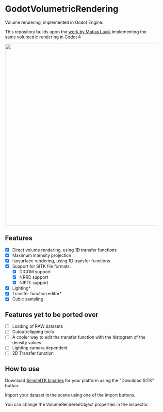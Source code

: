 # GodotVolumetricRendering

Volume rendering, implemented in Godot Engine.

This repository builds upon the [work by Matias Lavik](https://github.com/mlavik1/UnityVolumeRendering) implementing the same volumetric rendering in Godot 4

<img src="Screenshots/example.gif" width="600x">

## Features

- [x] Direct volume rendering, using 1D transfer functions
- [x] Maximum intensity projection
- [x] Isosurface rendering, using 1D transfer functions
- [x] Support for SITK file formats:
  - [x] DICOM support
  - [x] NRRD support
  - [x] NIFTII support
- [x] Lighting*
- [x] Transfer function editor*
- [x] Cubic sampling

## Features yet to be ported over

- [ ] Loading of RAW datasets
- [ ] Cutout/clipping tools
- [ ] A cooler way to edit the transfer function with the histogram of the density values
- [ ] Lighting camera dependent
- [ ] 2D Transfer function

## How to use

Download [SimpleITK binaries](https://github.com/SimpleITK/SimpleITK/releases) for your platform using the "Download SITK" button.

Import your dataset in the scene using one of the import buttons.

You can change the VolumeRenderedObject properties in the inspector.
